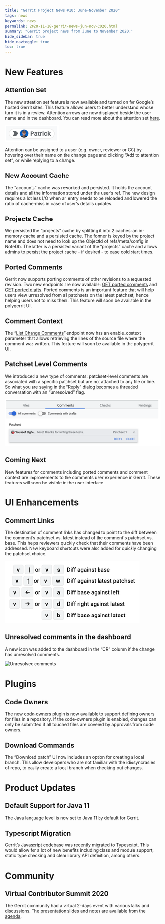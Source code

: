 ```yaml
---
title: "Gerrit Project News #10: June-November 2020"
tags: news
keywords: news
permalink: 2020-11-18-gerrit-news-jun-nov-2020.html
summary: "Gerrit project news from June to November 2020."
hide_sidebar: true
hide_navtoggle: true
toc: true
---
```


# New Features

## Attention Set

The new attention set feature is now available and turned on for Google’s hosted
Gerrit sites. This feature allows users to better understand whose turn it is in
a review. Attention arrows are now displayed beside the user name and in the
dashboard. You can read more about the attention set
[here](https://gerrit-review.googlesource.com/Documentation/user-attention-set.html#_interaction).

![Attention set arrow](/images/news-jun-nov-2020-attention-set-arrow.png)

Attention can be assigned to a user (e.g. owner, reviewer or CC) by hovering
over their name on the change page and clicking “Add to attention set”, or while
replying to a change.


## New Account Cache

The “accounts” cache was reworked and persisted. It holds the account details
and all the information stored under the user’s ref. The new design requires a
lot less I/O when an entry needs to be reloaded and lowered the ratio of
cache-miss in case of user’s details updates.

## Projects Cache

We persisted the “projects” cache by splitting it into 2 caches: an in-memory
cache and a persisted cache. The former is keyed by the project name and does
not need to look up the ObjectId of refs/meta/config in NoteDb. The latter is a
persisted variant of the “projects” cache and allows admins to persist the
project cache - if desired - to ease cold start times.

## Ported Comments

Gerrit now supports porting comments of other revisions to a requested revision.
Two new endpoints are now available: [GET ported
comments](https://gerrit-review.googlesource.com/Documentation/rest-api-changes.html#get-ported-comments)
and [GET ported
drafts](https://gerrit-review.googlesource.com/Documentation/rest-api-changes.html#get-ported-drafts).
Ported comments is an important feature that will help users view unresolved
from all patchsets on the latest patchset, hence helping users not to miss them.
This feature will soon be available in the polygerrit UI.

## Comment Context

The “[List Change
Comments](https://gerrit-review.googlesource.com/Documentation/rest-api-changes.html#list-change-comments)”
endpoint now has an enable_context parameter that allows retrieving the lines of
the source file where the comment was written.  This feature will soon be
available in the polygerrit UI.

## Patchset Level Comments

We introduced a new type of comments: patchset-level comments are associated
with a specific patchset but are not attached to any file or line. So what you
are saying in the “Reply” dialog becomes a threaded conversation with an
“unresolved” flag.

![Patchset level comment](/images/news-jun-nov-2020-patchset-level-comment.png)

## Coming Next

New features for comments including ported comments and comment context are
improvements to the comments user experience in Gerrit. These features will soon
be visible in the user interface.

# UI Enhancements

## Comment Links

The destination of comment links has changed to point to the diff between the
comment's patchset vs. latest instead of the comment's patchset vs. base. This
helps reviewers quickly check that their comments have been addressed. New
keyboard shortcuts were also added for quickly changing the patchset choice.

![Diff keyboard shortcuts](/images/news-jun-nov-2020-diff-keyboard-shortcut.png)

## Unresolved comments in the dashboard

A new icon was added to the dashboard in the “CR” column if the change has
unresolved comments.

![Unresolved
comments](/images/news-jun-nov-2020-unresolved-comments-in-dashboard.png)

# Plugins

## Code Owners

The new [code-owners](https://gerrit.googlesource.com/plugins/code-owners)
plugin is now available to support defining owners for files in a repository. If
the code-owners plugin is enabled, changes can only be submitted if all touched
files are covered by approvals from code owners.

## Download Commands

The “Download patch” UI now includes an option for creating a local branch. This
allow developers who are not familiar with the idiosyncrasies of repo, to easily
create a local branch when checking out changes.

# Product Updates

## Default Support for Java 11

The Java language level is now set to Java 11 by default for Gerrit.

## Typescript Migration

Gerrit’s Javascript codebase was recently migrated to Typescript. This would
allow for a lot of new benefits including class and module support, static type
checking and clear library API definition, among others.

# Community

## Virtual Contributor Summit 2020

The Gerrit community had a virtual 2-days event with various talks and
discussions. The presentation slides and notes are available from the
[agenda](https://docs.google.com/document/d/1WauJfNxracjBK3PxuVnwNIppESGMBtZwxMYjxxeDN6M).

